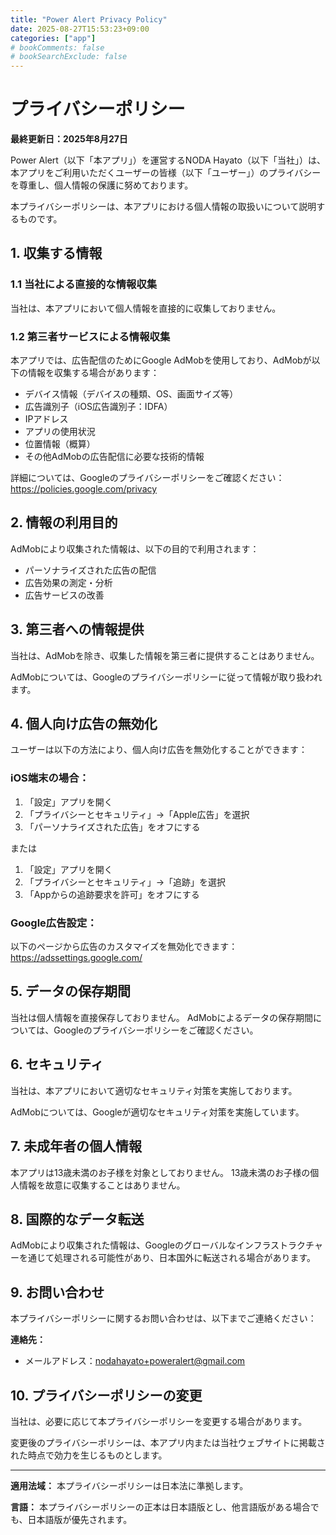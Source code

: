 ```yaml
---
title: "Power Alert Privacy Policy"
date: 2025-08-27T15:53:23+09:00
categories: ["app"]
# bookComments: false
# bookSearchExclude: false
---
```


# プライバシーポリシー

**最終更新日：2025年8月27日**

Power Alert（以下「本アプリ」）を運営するNODA Hayato（以下「当社」）は、本アプリをご利用いただくユーザーの皆様（以下「ユーザー」）のプライバシーを尊重し、個人情報の保護に努めております。

本プライバシーポリシーは、本アプリにおける個人情報の取扱いについて説明するものです。

## 1. 収集する情報

### 1.1 当社による直接的な情報収集
当社は、本アプリにおいて個人情報を直接的に収集しておりません。

### 1.2 第三者サービスによる情報収集
本アプリでは、広告配信のためにGoogle AdMobを使用しており、AdMobが以下の情報を収集する場合があります：

- デバイス情報（デバイスの種類、OS、画面サイズ等）
- 広告識別子（iOS広告識別子：IDFA）
- IPアドレス
- アプリの使用状況
- 位置情報（概算）
- その他AdMobの広告配信に必要な技術的情報

詳細については、Googleのプライバシーポリシーをご確認ください：
https://policies.google.com/privacy

## 2. 情報の利用目的

AdMobにより収集された情報は、以下の目的で利用されます：
- パーソナライズされた広告の配信
- 広告効果の測定・分析
- 広告サービスの改善

## 3. 第三者への情報提供

当社は、AdMobを除き、収集した情報を第三者に提供することはありません。

AdMobについては、Googleのプライバシーポリシーに従って情報が取り扱われます。

## 4. 個人向け広告の無効化

ユーザーは以下の方法により、個人向け広告を無効化することができます：

### iOS端末の場合：
1. 「設定」アプリを開く
2. 「プライバシーとセキュリティ」→「Apple広告」を選択
3. 「パーソナライズされた広告」をオフにする

または

1. 「設定」アプリを開く
2. 「プライバシーとセキュリティ」→「追跡」を選択
3. 「Appからの追跡要求を許可」をオフにする

### Google広告設定：
以下のページから広告のカスタマイズを無効化できます：
https://adssettings.google.com/

## 5. データの保存期間

当社は個人情報を直接保存しておりません。
AdMobによるデータの保存期間については、Googleのプライバシーポリシーをご確認ください。

## 6. セキュリティ

当社は、本アプリにおいて適切なセキュリティ対策を実施しております。

AdMobについては、Googleが適切なセキュリティ対策を実施しています。

## 7. 未成年者の個人情報

本アプリは13歳未満のお子様を対象としておりません。
13歳未満のお子様の個人情報を故意に収集することはありません。

## 8. 国際的なデータ転送

AdMobにより収集された情報は、Googleのグローバルなインフラストラクチャーを通じて処理される可能性があり、日本国外に転送される場合があります。

## 9. お問い合わせ

本プライバシーポリシーに関するお問い合わせは、以下までご連絡ください：

**連絡先：**
- メールアドレス：nodahayato+poweralert@gmail.com

## 10. プライバシーポリシーの変更

当社は、必要に応じて本プライバシーポリシーを変更する場合があります。

変更後のプライバシーポリシーは、本アプリ内または当社ウェブサイトに掲載された時点で効力を生じるものとします。

---

**適用法域：**
本プライバシーポリシーは日本法に準拠します。

**言語：**
本プライバシーポリシーの正本は日本語版とし、他言語版がある場合でも、日本語版が優先されます。

